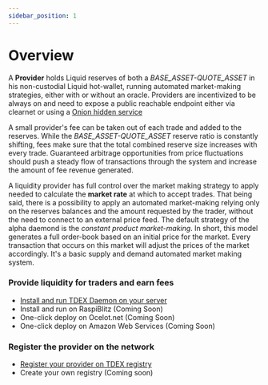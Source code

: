 ```yaml
---
sidebar_position: 1
---
```


# Overview

A **Provider** holds Liquid reserves of both a *BASE_ASSET-QUOTE_ASSET*  in his non-custodial Liquid hot-wallet, running automated market-making strategies, either with or without an oracle. Providers are incentivized to be always on and need to expose a public reachable endpoint either via clearnet or using a [Onion hidden service](https://2019.www.torproject.org/docs/tor-onion-service.html)

A small provider's fee can be taken out of each trade and added to the reserves. While the *BASE_ASSET-QUOTE_ASSET* reserve ratio is constantly shifting, fees make sure that the total combined reserve size increases with every trade.
Guaranteed arbitrage opportunities from price fluctuations should push a steady flow of transactions through the system and increase the amount of fee revenue generated.

A liquidity provider has full control over the market making strategy to apply needed to calculate the **market rate** at which to accept trades. That being said, there is a possibility to apply an automated market-making relying only on the reserves balances and the amount requested by the trader, without the need to connect to an external price feed. The default strategy of the alpha daemond is the *constant product market-making*. In short, this model generates a full order-book based on an initial price for the market. Every transaction that occurs on this market will adjust the prices of the market accordingly. It's a basic supply and demand automated market making system. 


### Provide liquidity for traders and earn fees

* [Install and run TDEX Daemon on your server](daemon.md)
* Install and run on RaspiBlitz (Coming Soon)
* One-click deploy on Ocelot.net (Coming Soon)
* One-click deploy on Amazon Web Services (Coming Soon)


### Register the provider on the network

* [Register your provider on TDEX registry](registry.md)
* Create your own registry (Coming soon)
